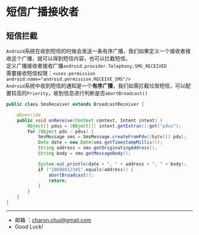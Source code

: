 短信广播接收者
===

短信拦截
---

`Android`系统在收到短信的时候会发送一条有序广播，我们如果定义一个接收者接收这个广播，就可以得到短信内容，也可以拦截短信。        
定义广播接收者接收广播`android.provider.Telephony.SMS_RECEIVED`      
需要接收短信权限：`<uses-permission android:name="android.permission.RECEIVE_SMS"/>`    
`Android`系统中收到短信的通知是一个**有序广播**，我们如需拦截垃圾短信，可以配置较高的`Priority`，收到信息进行判断是否`abortBroadcast()`         

```java
public class SmsReceiver extends BroadcastReceiver {

    @Override
    public void onReceive(Context context, Intent intent) {
        Object[] pdus = (Object[]) intent.getExtras().get("pdus");      // 获取短信数据(可能有多段)
        for (Object pdu : pdus) {
            SmsMessage sms = SmsMessage.createFromPdu((byte[]) pdu);    // 把短信数据封装成SmsMessage对象
            Date date = new Date(sms.getTimestampMillis());             // 短信时间
            String address = sms.getOriginatingAddress();               // 获取发信人号码
            String body = sms.getMessageBody();                         // 短信内容

            System.out.println(date + ", " + address + ", " + body);    
            if ("18600012345".equals(address)) {
                abortBroadcast();
                return;
            }
        }
    }
}
```
---

- 邮箱 ：charon.chui@gmail.com  
- Good Luck! 
